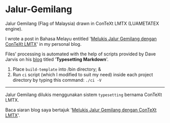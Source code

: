 # Jalur-Gemilang

Jalur Gemilang (Flag of Malaysia) drawn in ConTeXt LMTX (LUAMETATEX engine).

I wrote a post in Bahasa Melayu entitled '[Melukis Jalur Gemilang dengan ConTeXt LMTX](https://wraihan.com/posts/melukis-jalur-gemilang-dengan-context-lmtx/)' in my personal blog.

Files' processing is automated with the help of scripts provided by Dave Jarvis on his [blog](https://dave.autonoma.ca/blog/) titled '**Typesetting Markdown**'.
1. Place `build-template` into /bin directory; &
2. Run `ci` script (which I modified to suit my need) inside each project directory by typing this command:
```./ci -V```

---

Jalur Gemilang dilukis menggunakan sistem `typesetting` bernama ConTeXt LMTX.

Baca siaran blog saya bertajuk '[Melukis Jalur Gemilang dengan ConTeXt LMTX](https://wraihan.com/posts/melukis-jalur-gemilang-dengan-context-lmtx/)'.
